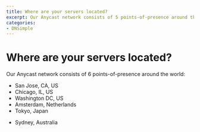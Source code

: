 ```yaml
---
title: Where are your servers located?
excerpt: Our Anycast network consists of 5 points-of-presence around the world.
categories:
- DNSimple
---
```


# Where are your servers located?

Our Anycast network consists of 6 points-of-presence around the world:

* San Jose, CA, US
* Chicago, IL, US
* Washington DC, US
* Amsterdam, Netherlands
* Tokyo, Japan
- Sydney, Australia
